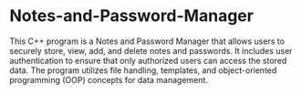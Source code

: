 # Notes-and-Password-Manager
This C++ program is a Notes and Password Manager that allows users to securely store, view, add, and delete notes and passwords. It includes user authentication to ensure that only authorized users can access the stored data. The program utilizes file handling, templates, and object-oriented programming (OOP) concepts for data management.
